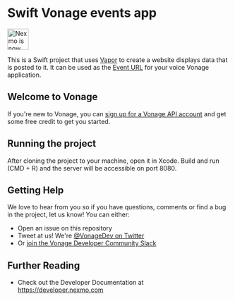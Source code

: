 # Swift Vonage events app

<img src="https://developer.nexmo.com/assets/images/Vonage_Nexmo.svg" height="48px" alt="Nexmo is now known as Vonage" />

This is a Swift project that uses [Vapor](vapor.codes) to create a website displays data that is posted to it. It can be used as the [Event URL](https://developer.nexmo.com/voice/voice-api/webhook-reference#event-webhook) for your voice Vonage application.

## Welcome to Vonage

If you're new to Vonage, you can [sign up for a Vonage API account](https://dashboard.nexmo.com/sign-up?utm_source=DEV_REL&utm_medium=github&utm_campaign=github.com/nexmo-community/swiftui-make-phone-call) and get some free credit to get you started.

## Running the project

After cloning the project to your machine, open it in Xcode. Build and run (CMD + R) and the server will be accessible on port 8080.


## Getting Help

We love to hear from you so if you have questions, comments or find a bug in the project, let us know! You can either:

* Open an issue on this repository
* Tweet at us! We're [@VonageDev on Twitter](https://twitter.com/VonageDev)
* Or [join the Vonage Developer Community Slack](https://developer.nexmo.com/community/slack)

## Further Reading

* Check out the Developer Documentation at <https://developer.nexmo.com>

